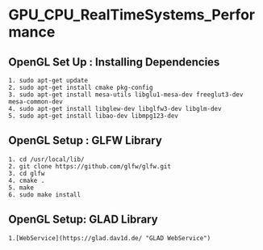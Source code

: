 # GPU_CPU_RealTimeSystems_Performance

## OpenGL Set Up : Installing Dependencies

    1. sudo apt-get update
    2. sudo apt-get install cmake pkg-config
    3. sudo apt-get install mesa-utils libglu1-mesa-dev freeglut3-dev mesa-common-dev
    4. sudo apt-get install libglew-dev libglfw3-dev libglm-dev
    5. sudo apt-get install libao-dev libmpg123-dev

## OpenGL Setup : GLFW Library

    1. cd /usr/local/lib/
    2. git clone https://github.com/glfw/glfw.git
    3. cd glfw
    4. cmake .
    5. make
    6. sudo make install

## OpenGL Setup: GLAD Library

    1.[WebService](https://glad.dav1d.de/ "GLAD WebService")
